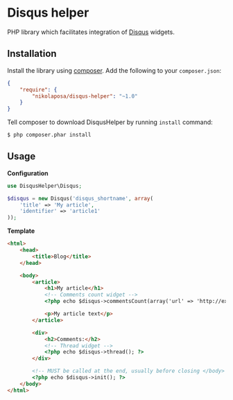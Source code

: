 # Disqus helper

PHP library which facilitates integration of [Disqus](https://disqus.com/) widgets.

## Installation

Install the library using [composer](http://getcomposer.org/). Add the following to your `composer.json`:

```json
{
    "require": {
        "nikolaposa/disqus-helper": "~1.0"
    }
}
```

Tell composer to download DisqusHelper by running `install` command:

```bash
$ php composer.phar install
```

## Usage

**Configuration**
```php
use DisqusHelper\Disqus;

$disqus = new Disqus('disqus_shortname', array(
    'title' => 'My article',
    'identifier' => 'article1'
));

```

**Template**
```html
<html>
    <head>
        <title>Blog</title>
    </head>

    <body>
        <article>
            <h1>My article</h1>
            <!-- Comments count widget -->
            <?php echo $disqus->commentsCount(array('url' => 'http://example.com/article1.html')); ?>

            <p>My article text</p>
        </article>

        <div>
            <h2>Comments:</h2>
            <!-- Thread widget -->
            <?php echo $disqus->thread(); ?>
        </div>

        <!-- MUST be called at the end, usually before closing </body> tag -->
        <?php echo $disqus->init(); ?>
    </body>
</html>
```
